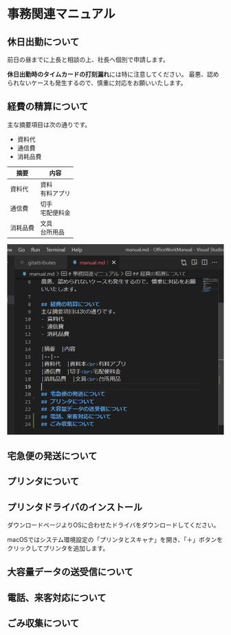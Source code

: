 # 事務関連マニュアル
## 休日出勤について
前日の昼までに上長と相談の上、社長へ個別で申請します。

**休日出勤時のタイムカードの打刻漏れ**には特に注意してください。
最悪、認められないケースも発生するので、慎重に対応をお願いいたします。

## 経費の精算について
主な摘要項目は次の通りです。
- 資料代
- 通信費
- 消耗品費

|摘要  |内容  
|--|--
|資料代  |資料<br>有料アプリ
|通信費  |切手<br>宅配便料金
|消耗品費  |文具<br>台所用品

![切手代](img/Capture.PNG)

## 宅急便の発送について
## プリンタについて
## プリンタドライバのインストール
ダウンロードページよりOSに合わせたドライバをダウンロードしてください。

macOSではシステム環境設定の「プリンタとスキャナ」を開き、「＋」ボタンをクリックしてプリンタを追加します。

## 大容量データの送受信について
## 電話、来客対応について
## ごみ収集について